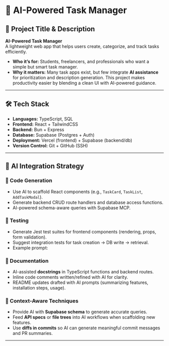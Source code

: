 # 📌 AI-Powered Task Manager

## 🔖 Project Title & Description
**AI-Powered Task Manager**  
A lightweight web app that helps users create, categorize, and track tasks efficiently.

- **Who it’s for:** Students, freelancers, and professionals who want a simple but smart task manager.  
- **Why it matters:** Many task apps exist, but few integrate **AI assistance** for prioritization and description generation. This project makes productivity easier by blending a clean UI with AI-powered guidance.

---

## 🛠️ Tech Stack
- **Languages:** TypeScript, SQL  
- **Frontend:** React + TailwindCSS  
- **Backend:** Bun + Express  
- **Database:** Supabase (Postgres + Auth)  
- **Deployment:** Vercel (frontend) + Supabase (backend/db)  
- **Version Control:** Git + GitHub (SSH)

---

## 🧠 AI Integration Strategy

### 🧱 Code Generation
- Use AI to scaffold React components (e.g., `TaskCard`, `TaskList`, `AddTaskModal`).  
- Generate backend CRUD route handlers and database access functions.  
- AI-powered schema-aware queries with Supabase MCP.

### 🧪 Testing
- Generate Jest test suites for frontend components (rendering, props, form validation).  
- Suggest integration tests for task creation → DB write → retrieval.  
- Example prompt:  

### 📖 Documentation
- AI-assisted **docstrings** in TypeScript functions and backend routes.  
- Inline code comments written/refined with AI for clarity.  
- README updates drafted with AI prompts (summarizing features, installation steps, usage).

### 📡 Context-Aware Techniques
- Provide AI with **Supabase schema** to generate accurate queries.  
- Feed **API specs** or **file trees** into AI workflows when scaffolding new features.  
- Use **diffs in commits** so AI can generate meaningful commit messages and PR summaries.

---